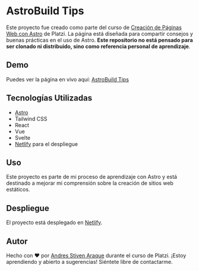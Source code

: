 # AstroBuild Tips

Este proyecto fue creado como parte del curso de [Creación de Páginas Web con Astro](https://platzi.com/cursos/astro/) de Platzi. La página está diseñada para compartir consejos y buenas prácticas en el uso de Astro. **Este repositorio no está pensado para ser clonado ni distribuido, sino como referencia personal de aprendizaje**.

## Demo

Puedes ver la página en vivo aquí: [AstroBuild Tips](https://astrobuild-tips.netlify.app/)

## Tecnologías Utilizadas

- [Astro](https://astro.build/)
- Tailwind CSS
- React
- Vue
- Svelte
- [Netlify](https://www.netlify.com/) para el despliegue

## Uso

Este proyecto es parte de mi proceso de aprendizaje con Astro y está destinado a mejorar mi comprensión sobre la creación de sitios web estáticos.

## Despliegue

El proyecto está desplegado en [Netlify](https://www.netlify.com/).

## Autor

Hecho con ❤️ por [Andres Stiven Araque](https://github.com/Mono-A3) durante el curso de Platzi. ¡Estoy aprendiendo y abierto a sugerencias! Siéntete libre de contactarme.
